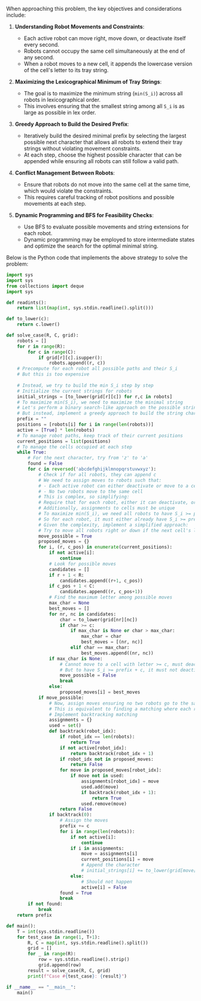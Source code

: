 When approaching this problem, the key objectives and considerations include:

1. **Understanding Robot Movements and Constraints**:
   - Each active robot can move right, move down, or deactivate itself every second.
   - Robots cannot occupy the same cell simultaneously at the end of any second.
   - When a robot moves to a new cell, it appends the lowercase version of the cell's letter to its tray string.

2. **Maximizing the Lexicographical Minimum of Tray Strings**:
   - The goal is to maximize the minimum string (`min(S_i)`) across all robots in lexicographical order.
   - This involves ensuring that the smallest string among all `S_i` is as large as possible in lex order.

3. **Greedy Approach to Build the Desired Prefix**:
   - Iteratively build the desired minimal prefix by selecting the largest possible next character that allows all robots to extend their tray strings without violating movement constraints.
   - At each step, choose the highest possible character that can be appended while ensuring all robots can still follow a valid path.

4. **Conflict Management Between Robots**:
   - Ensure that robots do not move into the same cell at the same time, which would violate the constraints.
   - This requires careful tracking of robot positions and possible movements at each step.

5. **Dynamic Programming and BFS for Feasibility Checks**:
   - Use BFS to evaluate possible movements and string extensions for each robot.
   - Dynamic programming may be employed to store intermediate states and optimize the search for the optimal minimal string.

Below is the Python code that implements the above strategy to solve the problem:

```python
import sys
import sys
from collections import deque
import sys

def readints():
    return list(map(int, sys.stdin.readline().split()))

def to_lower(c):
    return c.lower()

def solve_case(R, C, grid):
    robots = []
    for r in range(R):
        for c in range(C):
            if grid[r][c].isupper():
                robots.append((r, c))
    # Precompute for each robot all possible paths and their S_i
    # But this is too expensive
    
    # Instead, we try to build the min S_i step by step
    # Initialize the current strings for robots
    initial_strings = [to_lower(grid[r][c]) for r,c in robots]
    # To maximize min(S_i), we need to maximize the minimal string
    # Let's perform a binary search-like approach on the possible strings
    # But instead, implement a greedy approach to build the string character by character
    prefix = ""
    positions = [robots[i] for i in range(len(robots))]
    active = [True] * len(robots)
    # To manage robot paths, keep track of their current positions
    current_positions = list(positions)
    # To manage the cells occupied at each step
    while True:
        # For the next character, try from 'z' to 'a'
        found = False
        for c in reversed('abcdefghijklmnopqrstuvwxyz'):
            # Check if for all robots, they can append c
            # We need to assign moves to robots such that:
            # - Each active robot can either deactivate or move to a cell with letter >= c
            # - No two robots move to the same cell
            # This is complex, so simplifying:
            # Require that for each robot, either it can deactivate, or it can move to a cell with letter >= c
            # Additionally, assignments to cells must be unique
            # To maximize min(S_i), we need all robots to have S_i >= prefix + c
            # So for each robot, it must either already have S_i >= prefix + c, or can extend to do so
            # Given the complexity, implement a simplified approach:
            # Try to move all robots right or down if the next cell's letter >= c
            move_possible = True
            proposed_moves = {}
            for i, (r, c_pos) in enumerate(current_positions):
                if not active[i]:
                    continue
                # Look for possible moves
                candidates = []
                if r + 1 < R:
                    candidates.append((r+1, c_pos))
                if c_pos + 1 < C:
                    candidates.append((r, c_pos+1))
                # Find the maximum letter among possible moves
                max_char = None
                best_moves = []
                for nr, nc in candidates:
                    char = to_lower(grid[nr][nc])
                    if char >= c:
                        if max_char is None or char > max_char:
                            max_char = char
                            best_moves = [(nr, nc)]
                        elif char == max_char:
                            best_moves.append((nr, nc))
                if max_char is None:
                    # Cannot move to a cell with letter >= c, must deactivate
                    # But to have S_i >= prefix + c, it must not deactivate, which fails
                    move_possible = False
                    break
                else:
                    proposed_moves[i] = best_moves
            if move_possible:
                # Now, assign moves ensuring no two robots go to the same cell
                # This is equivalent to finding a matching where each robot selects one of its possible cells without conflict
                # Implement backtracking matching
                assignments = {}
                used = set()
                def backtrack(robot_idx):
                    if robot_idx == len(robots):
                        return True
                    if not active[robot_idx]:
                        return backtrack(robot_idx + 1)
                    if robot_idx not in proposed_moves:
                        return False
                    for move in proposed_moves[robot_idx]:
                        if move not in used:
                            assignments[robot_idx] = move
                            used.add(move)
                            if backtrack(robot_idx + 1):
                                return True
                            used.remove(move)
                    return False
                if backtrack(0):
                    # Assign the moves
                    prefix += c
                    for i in range(len(robots)):
                        if not active[i]:
                            continue
                        if i in assignments:
                            move = assignments[i]
                            current_positions[i] = move
                            # Append the character
                            # initial_strings[i] += to_lower(grid[move[0]][move[1]])
                        else:
                            # Should not happen
                            active[i] = False
                    found = True
                    break
        if not found:
            break
    return prefix

def main():
    T = int(sys.stdin.readline())
    for test_case in range(1, T+1):
        R, C = map(int, sys.stdin.readline().split())
        grid = []
        for _ in range(R):
            row = sys.stdin.readline().strip()
            grid.append(row)
        result = solve_case(R, C, grid)
        print(f"Case #{test_case}: {result}")

if __name__ == "__main__":
    main()
```